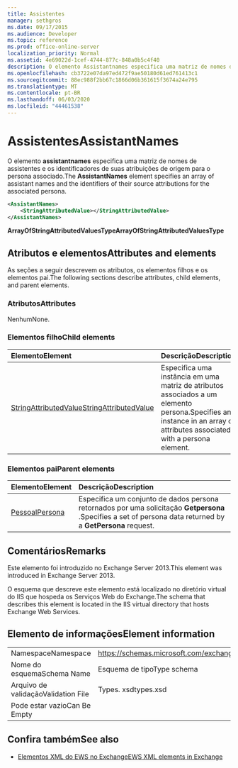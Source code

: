 ```yaml
---
title: Assistentes
manager: sethgros
ms.date: 09/17/2015
ms.audience: Developer
ms.topic: reference
ms.prod: office-online-server
localization_priority: Normal
ms.assetid: 4e69022d-1cef-4744-877c-848a0b5c4f40
description: O elemento Assistantnames especifica uma matriz de nomes de assistentes e os identificadores de suas atribuições de origem para o persona associado.
ms.openlocfilehash: cb3722e07da97ed472f9ae50180d61ed761413c1
ms.sourcegitcommit: 88ec988f2bb67c1866d06b361615f3674a24e795
ms.translationtype: MT
ms.contentlocale: pt-BR
ms.lasthandoff: 06/03/2020
ms.locfileid: "44461538"
---
```

# <a name="assistantnames"></a><span data-ttu-id="63793-103">Assistentes</span><span class="sxs-lookup"><span data-stu-id="63793-103">AssistantNames</span></span>

<span data-ttu-id="63793-104">O elemento **assistantnames** especifica uma matriz de nomes de assistentes e os identificadores de suas atribuições de origem para o persona associado.</span><span class="sxs-lookup"><span data-stu-id="63793-104">The **AssistantNames** element specifies an array of assistant names and the identifiers of their source attributions for the associated persona.</span></span> 
  
```XML
<AssistantNames>
    <StringAttributedValue></StringAttributedValue>
</AssistantNames>
```

 <span data-ttu-id="63793-105">**ArrayOfStringAttributedValuesType**</span><span class="sxs-lookup"><span data-stu-id="63793-105">**ArrayOfStringAttributedValuesType**</span></span>
## <a name="attributes-and-elements"></a><span data-ttu-id="63793-106">Atributos e elementos</span><span class="sxs-lookup"><span data-stu-id="63793-106">Attributes and elements</span></span>

<span data-ttu-id="63793-107">As seções a seguir descrevem os atributos, os elementos filhos e os elementos pai.</span><span class="sxs-lookup"><span data-stu-id="63793-107">The following sections describe attributes, child elements, and parent elements.</span></span>
  
### <a name="attributes"></a><span data-ttu-id="63793-108">Atributos</span><span class="sxs-lookup"><span data-stu-id="63793-108">Attributes</span></span>

<span data-ttu-id="63793-109">Nenhum</span><span class="sxs-lookup"><span data-stu-id="63793-109">None.</span></span>
  
### <a name="child-elements"></a><span data-ttu-id="63793-110">Elementos filho</span><span class="sxs-lookup"><span data-stu-id="63793-110">Child elements</span></span>

|<span data-ttu-id="63793-111">**Elemento**</span><span class="sxs-lookup"><span data-stu-id="63793-111">**Element**</span></span>|<span data-ttu-id="63793-112">**Descrição**</span><span class="sxs-lookup"><span data-stu-id="63793-112">**Description**</span></span>|
|:-----|:-----|
|[<span data-ttu-id="63793-113">StringAttributedValue</span><span class="sxs-lookup"><span data-stu-id="63793-113">StringAttributedValue</span></span>](stringattributedvalue.md) <br/> |<span data-ttu-id="63793-114">Especifica uma instância em uma matriz de atributos associados a um elemento persona.</span><span class="sxs-lookup"><span data-stu-id="63793-114">Specifies an instance in an array of attributes associated with a persona element.</span></span>  <br/> |
   
### <a name="parent-elements"></a><span data-ttu-id="63793-115">Elementos pai</span><span class="sxs-lookup"><span data-stu-id="63793-115">Parent elements</span></span>

|<span data-ttu-id="63793-116">**Elemento**</span><span class="sxs-lookup"><span data-stu-id="63793-116">**Element**</span></span>|<span data-ttu-id="63793-117">**Descrição**</span><span class="sxs-lookup"><span data-stu-id="63793-117">**Description**</span></span>|
|:-----|:-----|
|[<span data-ttu-id="63793-118">Pessoal</span><span class="sxs-lookup"><span data-stu-id="63793-118">Persona</span></span>](persona.md) <br/> |<span data-ttu-id="63793-119">Especifica um conjunto de dados persona retornados por uma solicitação **Getpersona** .</span><span class="sxs-lookup"><span data-stu-id="63793-119">Specifies a set of persona data returned by a **GetPersona** request.</span></span>  <br/> |
   
## <a name="remarks"></a><span data-ttu-id="63793-120">Comentários</span><span class="sxs-lookup"><span data-stu-id="63793-120">Remarks</span></span>

<span data-ttu-id="63793-121">Este elemento foi introduzido no Exchange Server 2013.</span><span class="sxs-lookup"><span data-stu-id="63793-121">This element was introduced in Exchange Server 2013.</span></span>
  
<span data-ttu-id="63793-122">O esquema que descreve este elemento está localizado no diretório virtual do IIS que hospeda os Serviços Web do Exchange.</span><span class="sxs-lookup"><span data-stu-id="63793-122">The schema that describes this element is located in the IIS virtual directory that hosts Exchange Web Services.</span></span>
  
## <a name="element-information"></a><span data-ttu-id="63793-123">Elemento de informações</span><span class="sxs-lookup"><span data-stu-id="63793-123">Element information</span></span>

|||
|:-----|:-----|
|<span data-ttu-id="63793-124">Namespace</span><span class="sxs-lookup"><span data-stu-id="63793-124">Namespace</span></span>  <br/> |https://schemas.microsoft.com/exchange/services/2006/types  <br/> |
|<span data-ttu-id="63793-125">Nome do esquema</span><span class="sxs-lookup"><span data-stu-id="63793-125">Schema Name</span></span>  <br/> |<span data-ttu-id="63793-126">Esquema de tipo</span><span class="sxs-lookup"><span data-stu-id="63793-126">Type schema</span></span>  <br/> |
|<span data-ttu-id="63793-127">Arquivo de validação</span><span class="sxs-lookup"><span data-stu-id="63793-127">Validation File</span></span>  <br/> |<span data-ttu-id="63793-128">Types. xsd</span><span class="sxs-lookup"><span data-stu-id="63793-128">types.xsd</span></span>  <br/> |
|<span data-ttu-id="63793-129">Pode estar vazio</span><span class="sxs-lookup"><span data-stu-id="63793-129">Can Be Empty</span></span>  <br/> ||
   
## <a name="see-also"></a><span data-ttu-id="63793-130">Confira também</span><span class="sxs-lookup"><span data-stu-id="63793-130">See also</span></span>

- [<span data-ttu-id="63793-131">Elementos XML do EWS no Exchange</span><span class="sxs-lookup"><span data-stu-id="63793-131">EWS XML elements in Exchange</span></span>](ews-xml-elements-in-exchange.md)


